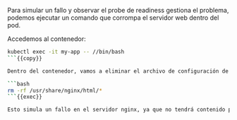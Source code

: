 Para simular un fallo y observar el probe de readiness gestiona el problema, podemos ejecutar un comando que corrompa el servidor web dentro del pod.

Accedemos al contenedor:

```bash
kubectl exec -it my-app -- //bin/bash
```{{copy}}

Dentro del contenedor, vamos a eliminar el archivo de configuración de nginx para simular un fallo:

```bash
rm -rf /usr/share/nginx/html/*
```{{exec}}

Esto simula un fallo en el servidor nginx, ya que no tendrá contenido para servir en el endpoint /.